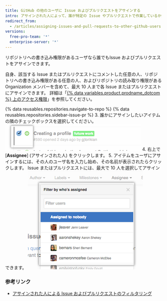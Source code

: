 ```yaml
---
title: GitHub の他のユーザに Issue およびプルリクエストをアサインする
intro: アサインされた人によって、誰が特定の Issue やプルリクエストで作業しているかが明確になります。
redirect_from:
  - /articles/assigning-issues-and-pull-requests-to-other-github-users
versions:
  free-pro-team: '*'
  enterprise-server: '*'
---
```


リポジトリへの書き込み権限があるユーザなら誰でもIssue およびプルリクエストをアサインできます。

自身、該当する Issue またはプルリクエストにコメントした任意の人、リポジトリへの書き込み権限がある任意の人、およびリポジトリの読み取り権限がある Organization メンバーを含めて、最大 10 人まで各 Issue またはプルリクエストにアサインできます。 詳細は「[{% data variables.product.prodname_dotcom %} 上のアクセス権限](/articles/access-permissions-on-github)」を参照してください。

{% data reusables.repositories.navigate-to-repo %}
{% data reusables.repositories.sidebar-issue-pr %}
3. 誰かにアサインしたいアイテムの隣のチェックボックスを選択してください。 ![Issue のメタデータチェックボックス](/assets/images/help/issues/issues_assign_checkbox.png)
4. 右上で [**Assignee**] (アサインされた人) をクリックします。
5. アイテムをユーザにアサインするには、その人のユーザ名を入力し始め、その名前が表示されたらクリックします。 Issue またはプルリクエストには、最大で 10 人を選択してアサインできます。 ![Issue のアサインのドロップダウンメニュー](/assets/images/help/issues/issues_assigning_dropdown.png)

### 参考リンク

* [アサインされた人による Issue およびプルリクエストのフィルタリング](/articles/filtering-issues-and-pull-requests-by-assignees)
